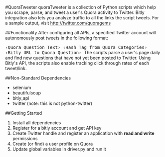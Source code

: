 #QuoraTweeter 
quoraTweeter is a collection of Python scripts which help you scrape, parse, and tweet a user's Quora activity to Twitter. Bitly integration also lets you analyze traffic to all the links the script tweets. For a sample output, visit http://twitter.com/quoragems

##Functionality
After configuring all APIs, a specified Twitter account will autonomously post tweets in the following format:

<tt> &lsaquo;Quora Question Text&rsaquo; &lsaquo;Hash Tag from Quora Categories&rsaquo; &lsaquo;Bitly URL to Quora Question&rsaquo; </tt>
The scripts parse a user's page daily and find new questions that have not yet been posted to Twitter. Using Bitly's API, the scripts also enable tracking click through rates of each tweet/link.

##Non-Standard Dependencies
* selenium
* beautifulsoup
* bitly_api
* twitter (note: this is not python-twitter) 

##Getting Started
1. Install all dependencies 
2. Register for a bitly account and get API key
3. Create Twitter handle and register an application with <b> read and write</b> permissions
4. Create (or find) a user profile on Quora
5. Update global variables in driver.py and run it





